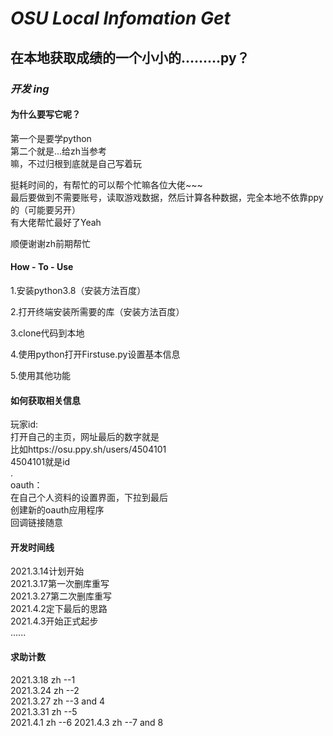 # **_OSU Local Infomation Get_**
## 在本地获取成绩的一个小小的.........py？



### _开发 ing_



#### 为什么要写它呢？

第一个是要学python  
第二个就是...给zh当参考  
嘛，不过归根到底就是自己写着玩  

挺耗时间的，有帮忙的可以帮个忙嘛各位大佬~~~  
最后要做到不需要账号，读取游戏数据，然后计算各种数据，完全本地不依靠ppy的（可能要另开）  
有大佬帮忙最好了Yeah

顺便谢谢zh前期帮忙



#### How - To - Use

1.安装python3.8（安装方法百度）

2.打开终端安装所需要的库（安装方法百度）

3.clone代码到本地

4.使用python打开Firstuse.py设置基本信息

5.使用其他功能

#### 如何获取相关信息
玩家id:  
打开自己的主页，网址最后的数字就是  
比如https://osu.ppy.sh/users/4504101  
4504101就是id  
.  
oauth：  
在自己个人资料的设置界面，下拉到最后  
创建新的oauth应用程序  
回调链接随意


#### 开发时间线
2021.3.14计划开始  
2021.3.17第一次删库重写  
2021.3.27第二次删库重写  
2021.4.2定下最后的思路  
2021.4.3开始正式起步  
......

#### 求助计数
2021.3.18 zh --1    
2021.3.24 zh --2  
2021.3.27 zh --3 and 4  
2021.3.31 zh --5   
2021.4.1 zh --6
2021.4.3 zh --7 and 8
